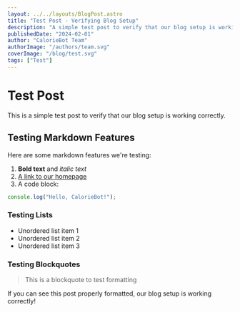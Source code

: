 ```yaml
---
layout: ../../layouts/BlogPost.astro
title: "Test Post - Verifying Blog Setup"
description: "A simple test post to verify that our blog setup is working correctly."
publishedDate: "2024-02-01"
author: "CalorieBot Team"
authorImage: "/authors/team.svg"
coverImage: "/blog/test.svg"
tags: ["Test"]
---
```


# Test Post

This is a simple test post to verify that our blog setup is working correctly.

## Testing Markdown Features

Here are some markdown features we're testing:

1. **Bold text** and *italic text*
2. [A link to our homepage](/)
3. A code block:

```javascript
console.log("Hello, CalorieBot!");
```

### Testing Lists

- Unordered list item 1
- Unordered list item 2
- Unordered list item 3

### Testing Blockquotes

> This is a blockquote to test formatting

If you can see this post properly formatted, our blog setup is working correctly!